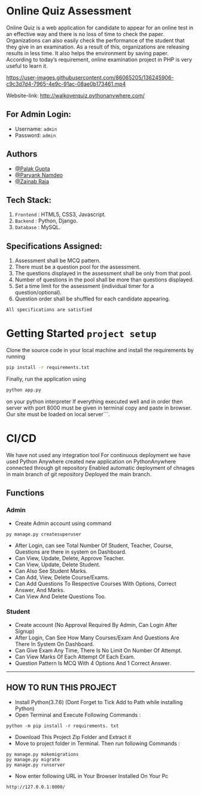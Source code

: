 # Online Quiz Assessment
Online Quiz is a web application for candidate to appear for an
 online test in an effective way and there is no loss of time to
 check the paper. Organizations can also easily check the performance
 of the student that they give in an examination. As a result of this,
 organizations are releasing results in less time. It also helps the
 environment by saving paper. According to today’s requirement,
 online examination project in PHP is very useful to learn it.

https://user-images.githubusercontent.com/86065205/136245906-c9c3d7d4-7965-4e9c-91ac-08ae0b173461.mp4

 Website-link: http://walkoverquiz.pythonanywhere.com/
 
## For Admin Login:
- Username: `admin`
- Password: `admin`
 
## Authors
- [@Palak Gupta](https://github.com/Palakgupta0908)
- [@Paryank Namdeo](https://github.com/Paryank0419)
- [@Zainab Raja](https://github.com/Zainabraja/)

## Tech Stack:
1. `Frontend` : HTML5, CSS3, Javascript.
2. `Backend` : Python, Django.
3. `Database` : MySQL.

## Specifications Assigned:
1. Assessment shall be MCQ pattern.
2. There must be a question pool for the assessment. 
3. The questions displayed in the assessment shall be only from that pool.
4. Number of questions in the pool shall be more than questions displayed.
5. Set a time limit for the assessment (individual timer for a question/optional).
6. Question order shall be shuffled for each candidate appearing.
```
All specifications are satisfied 
```
# Getting Started ```project setup```
Clone the source code in your local machine and install the requirements by running
```bash
pip install -r requirements.txt
```
Finally, run the application using
```bash
python app.py
```
on your python interpreter
If everything executed well and in order then server with port 8000 must be given in terminal copy and paste in browser. Our site must be loaded on local server```.
# CI/CD
We have not used any integration tool
For continuous deployment we have used Python Anywhere
created new application on PythonAnywhere
connected through git repository
Enabled automatic deployment of chnages in main branch of git repository
Deployed the main branch.

## Functions
### Admin
- Create Admin account using command
```
py manage.py createsuperuser
```
- After Login, can see Total Number Of Student, Teacher, Course, Questions are there in system on Dashboard.
- Can View, Update, Delete, Approve Teacher.
- Can View, Update, Delete Student.
- Can Also See Student Marks.
- Can Add, View, Delete Course/Exams.
- Can Add Questions To Respective Courses With Options, Correct Answer, And Marks.
- Can View And Delete Questions Too.

### Student
- Create account (No Approval Required By Admin, Can Login After Signup)
- After Login, Can See How Many Courses/Exam And Questions Are There In System On Dashboard.
- Can Give Exam Any Time, There Is No Limit On Number Of Attempt.
- Can View Marks Of Each Attempt Of Each Exam.
- Question Pattern Is MCQ With 4 Options And 1 Correct Answer.
---

## HOW TO RUN THIS PROJECT
- Install Python(3.7.6) (Dont Forget to Tick Add to Path while installing Python)
- Open Terminal and Execute Following Commands :
```
python -m pip install -r requirements. txt
```
- Download This Project Zip Folder and Extract it
- Move to project folder in Terminal. Then run following Commands :
```
py manage.py makemigrations
py manage.py migrate
py manage.py runserver
```
- Now enter following URL in Your Browser Installed On Your Pc
```
http://127.0.0.1:8000/
```

